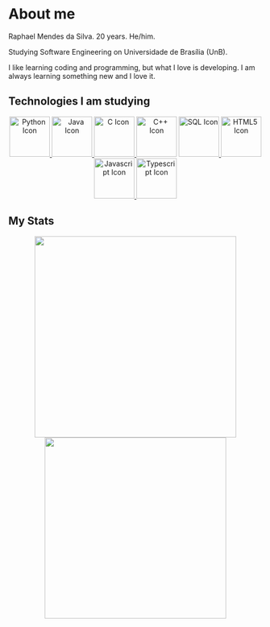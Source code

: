# About me
Raphael Mendes da Silva.
20 years.
He/him.

Studying Software Engineering on Universidade de Brasília (UnB). 

I like learning coding and programming, but what I love is developing. I am always learning something new and I love it.


## Technologies I am studying

<div align="center">

<a href="https://icons8.com/icon/Rc0Xn5AtE8kX/python"><img width="80vw" height="80vw" src="https://img.icons8.com/color/512/python--v2.png" alt="Python Icon"> </a>
<a href="https://icons8.com/icon/13679/java"><img width="80vw" height="80vw" src="https://img.icons8.com/color/512/java-coffee-cup-logo.png" alt="Java Icon"> </a>
<a href="https://icons8.com/icon/40670/c-programming"><img width="80vw" height="80vw" src="https://img.icons8.com/color/512/c-programming.png" alt="C Icon"> </a>
<a href="https://icons8.com.br/icon/40669/c%2B%2B"><img width="80vw" height="80vw" src="https://img.icons8.com/color/512/c-plus-plus-logo.png" alt="C++ Icon"></a>
<a href="https://icons8.com.br/icon/hKw7Mn8TNTuz/sql"><img width="80vw" height="80vw" src="https://img.icons8.com/external-flaticons-lineal-color-flat-icons/512/external-sql-computer-programming-flaticons-lineal-color-flat-icons.png" alt="SQL Icon"> </a>
<a href="https://icons8.com/icon/20909/html-5"><img width="80vw" height="80vw" src="https://img.icons8.com/color/512/html-5.png" alt="HTML5 Icon"> </a>
<a href="https://icons8.com/icon/108784/javascript"><img width="80vw" height="80vw" src="https://img.icons8.com/color/512/javascript.png" alt="Javascript Icon"> </a>
<a href="https://icons8.com.br/icon/nCj4PvnCO0tZ/typescript"><img width="80vw" height="80vw" src="https://img.icons8.com/fluency/512/typescript.png" alt="Typescript Icon"> </a>
</div>

## My Stats
<div align="center">
  
<a href="https://github.com/anuraghazra/github-readme-stats">
<img src="https://github-readme-stats.vercel.app/api?username=Raphides&count_private=true&show_icons=true&theme=merko" width="400vw">
</a>
  
<a href="https://github.com/anuraghazra/github-readme-stats">
  <img src="https://github-readme-stats.vercel.app/api/top-langs/?username=Raphides&langs_count=7&theme=merko&layout=compact" width="360vw">
</a>
 </div>
